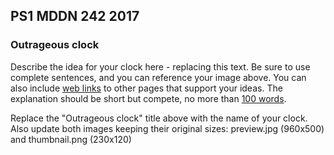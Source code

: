 ## PS1 MDDN 242 2017

### Outrageous clock

Describe the idea for your clock here - replacing this text.
Be sure to use complete sentences, and you can reference your 
image above.
 You can also include
[web links](https://en.wikipedia.org/wiki/Clock_of_the_Long_Now)
to other pages that support your ideas.  The explanation should
be short but compete, 
no more than [100 words](https://wordcounter.net/).

Replace the "Outrageous clock" title above with the name of
your clock. Also update both images keeping their original 
sizes:
preview.jpg (960x500) and thumbnail.png (230x120)